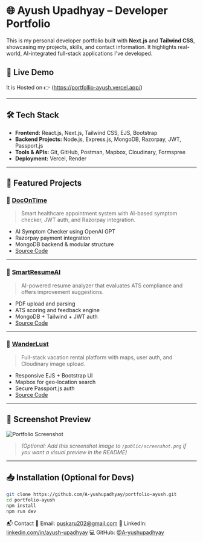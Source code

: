 # 🌐 Ayush Upadhyay – Developer Portfolio

This is my personal developer portfolio built with **Next.js** and **Tailwind CSS**, showcasing my projects, skills, and contact information. It highlights real-world, AI-integrated full-stack applications I've developed.

## 🚀 Live Demo

 It is Hosted on 👉 (https://portfollio-ayush.vercel.app/)

---

## 🛠️ Tech Stack

- **Frontend:** React.js, Next.js, Tailwind CSS, EJS, Bootstrap
- **Backend Projects:** Node.js, Express.js, MongoDB, Razorpay, JWT, Passport.js
- **Tools & APIs:** Git, GitHub, Postman, Mapbox, Cloudinary, Formspree
- **Deployment:** Vercel, Render

---

## 💼 Featured Projects

### 🔹 [DocOnTime](https://dot-xgr9.onrender.com/)
> Smart healthcare appointment system with AI-based symptom checker, JWT auth, and Razorpay integration.

- AI Symptom Checker using OpenAI GPT
- Razorpay payment integration
- MongoDB backend & modular structure
- [Source Code](https://github.com/A-yushupadhyay/dOt)

---

### 🔹 [SmartResumeAI](https://smart-resume-ja3k.vercel.app/register)
> AI-powered resume analyzer that evaluates ATS compliance and offers improvement suggestions.

- PDF upload and parsing
- ATS scoring and feedback engine
- MongoDB + Tailwind + JWT auth
- [Source Code](https://github.com/A-yushupadhyay/SmartResume)

---

### 🔹 [WanderLust](https://first-project-1-3p5h.onrender.com/listings)
> Full-stack vacation rental platform with maps, user auth, and Cloudinary image upload.

- Responsive EJS + Bootstrap UI
- Mapbox for geo-location search
- Secure Passport.js auth
- [Source Code](https://github.com/A-yushupadhyay/WanderLust)

---

## 📸 Screenshot Preview

![Portfolio Screenshot](public/screenshot.png)

> *(Optional: Add this screenshot image to `/public/screenshot.png` if you want a visual preview in the README)*

---

## 📥 Installation (Optional for Devs)

```bash
git clone https://github.com/A-yushupadhyay/portfolio-ayush.git
cd portfolio-ayush
npm install
npm run dev
```




📬 Contact
📧 Email: puskaru202@gmail.com
🔗 LinkedIn:  [ linkedin.com/in/ayush-upadhyay](https://www.linkedin.com/in/me/)
💻 GitHub: [@A-yushupadhyay](https://github.com/A-yushupadhyay/)
